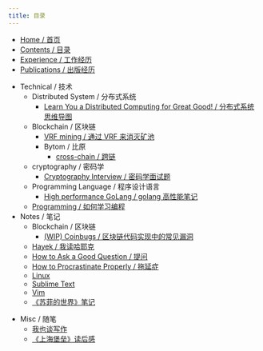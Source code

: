 ```yaml
---
title: 目录
---
```


- [Home / 首页](/home)
- [Contents / 目录](/contents)
- [Experience / 工作经历](/experience)
- [Publications / 出版经历](/publications)
* Technical / 技术
    * Distributed System / 分布式系统
        - [Learn You a Distributed Computing for Great Good! / 分布式系统思维导图](/technical/distsys/learn-u-a-distcomp-for-great-good)
    - Blockchain / 区块链
        + [VRF mining / 通过 VRF 来消灭矿池](/technical/blockchain/vrf-mining)
        + Bytom / 比原
            * [cross-chain / 跨链](/technical/blockchain/bytom/cross-chain)
    - cryptography / 密码学
        - [Cryptography Interview / 密码学面试题](/technical/crypto/crypto-interview)
    * Programming Language / 程序设计语言
        - [High performance GoLang / golang 高性能笔记](/technical/PL/hp-golang)
    - [Programming / 如何学习编程](/technical/programming)
* Notes / 笔记
    - Blockchain / 区块链
        + [(WIP) Coinbugs / 区块链代码实现中的常见漏洞](/notes/blockchain/coinbugs)
    * [Hayek / 我读哈耶克](/notes/hayek)
    - [How to Ask a Good Question / 提问](/notes/how-to-ask-a-good-question)
    - [How to Procrastinate Properly / 拖延症](/life-hacks/how-to-procrastinate)
    - [Linux](/notes/linux)
    - [Sublime Text](/notes/subl)
    - [Vim](/notes/vim)
    * [《苏菲的世界》笔记](/notes/sophies-world)
+ Misc / 随笔
    * [我也谈写作](/mics/writing)
    * [《上海堡垒》读后感](/mics/once-upon-a-time-in-Shanghai)
<!-- * 自我提升 -->
